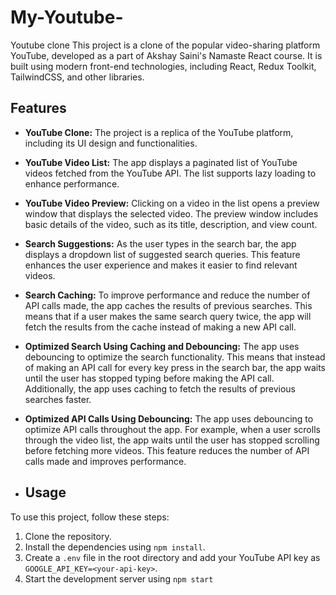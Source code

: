 # My-Youtube-
Youtube clone
This project is a clone of the popular video-sharing platform YouTube, developed as a part of Akshay Saini's Namaste React course. It is built using modern front-end technologies, including React, Redux Toolkit, TailwindCSS, and other libraries.

## Features

- **YouTube Clone:** The project is a replica of the YouTube platform, including its UI design and functionalities.
- **YouTube Video List:** The app displays a paginated list of YouTube videos fetched from the YouTube API. The list supports lazy loading to enhance performance.
- **YouTube Video Preview:** Clicking on a video in the list opens a preview window that displays the selected video. The preview window includes basic details of the video, such as its title, description, and view count.
- **Search Suggestions:** As the user types in the search bar, the app displays a dropdown list of suggested search queries. This feature enhances the user experience and makes it easier to find relevant videos.
- **Search Caching:** To improve performance and reduce the number of API calls made, the app caches the results of previous searches. This means that if a user makes the same search query twice, the app will fetch the results from the cache instead of making a new API call.
- **Optimized Search Using Caching and Debouncing:** The app uses debouncing to optimize the search functionality. This means that instead of making an API call for every key press in the search bar, the app waits until the user has stopped typing before making the API call. Additionally, the app uses caching to fetch the results of previous searches faster.
- **Optimized API Calls Using Debouncing:** The app uses debouncing to optimize API calls throughout the app. For example, when a user scrolls through the video list, the app waits until the user has stopped scrolling before fetching more videos. This feature reduces the number of API calls made and improves performance.

- ## Usage

To use this project, follow these steps:

1. Clone the repository.
2. Install the dependencies using `npm install`.
3. Create a `.env` file in the root directory and add your YouTube API key as `GOOGLE_API_KEY=<your-api-key>`.
4. Start the development server using `npm start`
